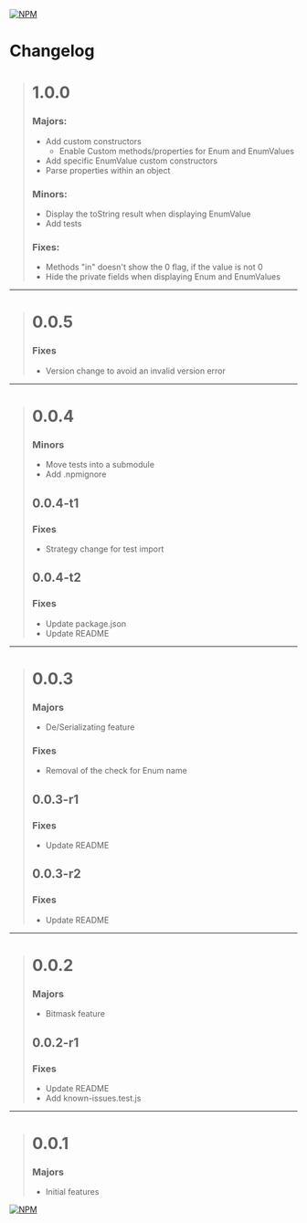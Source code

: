 [![NPM](https://nodei.co/npm/another-enum.png?mini=true)](https://www.npmjs.com/package/another-enum)
# Changelog
> # 1.0.0
> ### Majors:
> - Add custom constructors
>     - Enable Custom  methods/properties for Enum and EnumValues
> - Add specific EnumValue custom constructors
> - Parse properties within an object
> ### Minors:
> - Display the toString result when displaying EnumValue
> - Add tests
> ### Fixes:
> - Methods "in" doesn't show the 0 flag, if the value is not 0
> - Hide the private fields when displaying Enum and EnumValues
---
> # 0.0.5
> ### Fixes
> - Version change to avoid an invalid version error
---
> # 0.0.4
> ### Minors
> - Move tests into a submodule
> - Add .npmignore
> 
> ## 0.0.4-t1
> ### Fixes
> - Strategy change for test import
> 
> ## 0.0.4-t2
> ### Fixes
> - Update package.json
> - Update README
---
> # 0.0.3
> ### Majors
> - De/Serializating feature
> 
> ### Fixes
> - Removal of the check for Enum name
> 
> ## 0.0.3-r1
> ### Fixes
> - Update README
> 
> ## 0.0.3-r2
> ### Fixes
> - Update README
---
> # 0.0.2
> ### Majors
> - Bitmask feature
> 
> ## 0.0.2-r1
> ### Fixes
> - Update README
> - Add known-issues.test.js
---
> # 0.0.1
> ### Majors
> - Initial features

[![NPM](https://nodei.co/npm/another-enum.png?mini=true)](https://www.npmjs.com/package/another-enum)